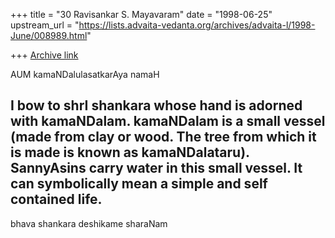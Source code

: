 +++
title = "30 Ravisankar S. Mayavaram"
date = "1998-06-25"
upstream_url = "https://lists.advaita-vedanta.org/archives/advaita-l/1998-June/008989.html"

+++
[Archive link](https://lists.advaita-vedanta.org/archives/advaita-l/1998-June/008989.html)

AUM kamaNDalulasatkarAya namaH

I bow to shrI shankara whose hand is adorned with kamaNDalam. kamaNDalam
is a small vessel (made from clay or wood. The tree from which it is made
is known as kamaNDalataru). SannyAsins carry water in this small vessel.
It can symbolically mean a simple and self contained life.
--
bhava shankara deshikame sharaNam

